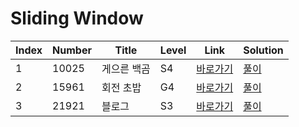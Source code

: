 # Sliding Window

| Index | Number | Title       | Level | Link                                              | Solution                                                                           |
| ----- | ------ | ----------- | ----- | ------------------------------------------------- | ---------------------------------------------------------------------------------- |
| 1     | 10025  | 게으른 백곰 | S4    | [바로가기](https://www.acmicpc.net/problem/10025) | [풀이](https://github.com/haesoo9410/Baekjoon_JS/blob/main/SlidingWindow/10025.js) |
| 2     | 15961  | 회전 초밥   | G4    | [바로가기](https://www.acmicpc.net/problem/15961) | [풀이](https://github.com/haesoo9410/Baekjoon_JS/blob/main/SlidingWindow/15961.js) |
| 3     | 21921  | 블로그      | S3    | [바로가기](https://www.acmicpc.net/problem/21921) | [풀이](https://github.com/haesoo9410/Baekjoon_JS/blob/main/SlidingWindow/21921.js) |
